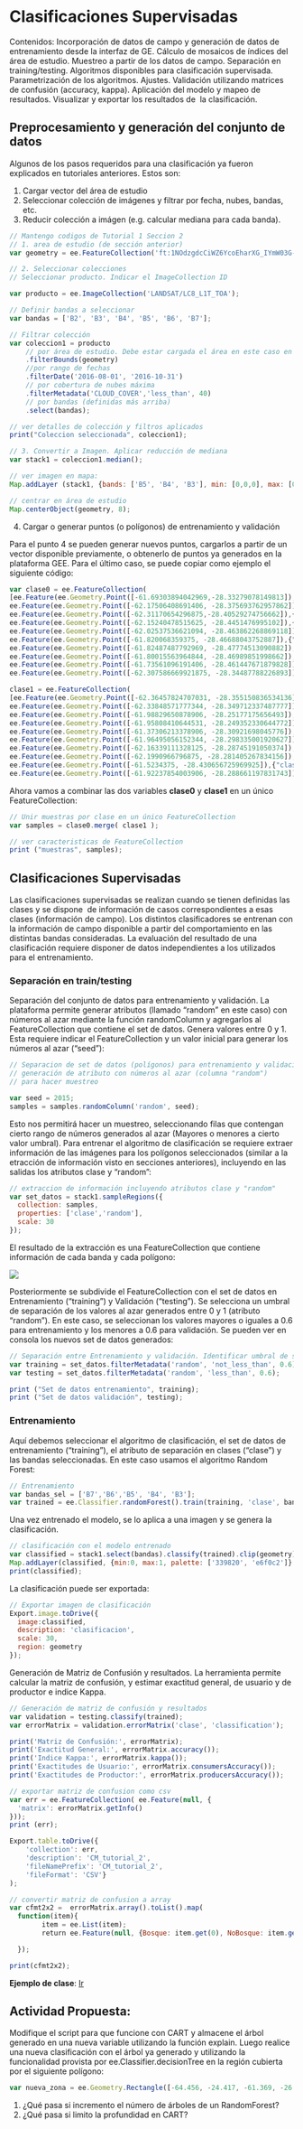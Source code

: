 # Clasificaciones Supervisadas

Contenidos: Incorporación de datos de campo y generación de datos de entrenamiento desde la interfaz de GE. Cálculo de mosaicos de índices del área de estudio. Muestreo a partir de los datos de campo. Separación en training/testing. Algoritmos disponibles para clasificación supervisada. Parametrización de los algoritmos. Ajustes. Validación utilizando matrices de confusión (accuracy, kappa). Aplicación del modelo y mapeo de resultados. Visualizar y exportar los resultados de  la clasificación.

## Preprocesamiento y generación del conjunto de datos

Algunos de los pasos requeridos para una clasificación ya fueron explicados en tutoriales anteriores. Estos son:

1.  Cargar vector del área de estudio
2.  Seleccionar colección de imágenes y filtrar por fecha, nubes,
    bandas, etc.
3.  Reducir colección a imágen (e.g. calcular mediana para cada banda).

```javascript
// Mantengo codigos de Tutorial 1 Seccion 2
// 1. area de estudio (de sección anterior)
var geometry = ee.FeatureCollection('ft:1NOdzgdcCiWZ6YcoEharXG_IYmW03G-ZJeUSZtoOB');

// 2. Seleccionar colecciones
// Seleccionar producto. Indicar el ImageCollection ID

var producto = ee.ImageCollection('LANDSAT/LC8_L1T_TOA');

// Definir bandas a seleccionar
var bandas = ['B2', 'B3', 'B4', 'B5', 'B6', 'B7'];

// Filtrar colección
var coleccion1 = producto
    // por área de estudio. Debe estar cargada el área en este caso en la variable “geometry”
    .filterBounds(geometry)
    //por rango de fechas
    .filterDate('2016-08-01', '2016-10-31')
    // por cobertura de nubes máxima
    .filterMetadata('CLOUD_COVER','less_than', 40)
    // por bandas (definidas más arriba)
    .select(bandas);

// ver detalles de colección y filtros aplicados
print("Coleccion seleccionada", coleccion1);

// 3. Convertir a Imagen. Aplicar reducción de mediana
var stack1 = coleccion1.median();

// ver imagen en mapa:
Map.addLayer (stack1, {bands: ['B5', 'B4', 'B3'], min: [0,0,0], max: [0.6,0.6,0.6] }, "Landsat 8 B5-B4-B3" );

// centrar en área de estudio
Map.centerObject(geometry, 8);
```

4.  Cargar o generar puntos (o polígonos) de entrenamiento y validación

Para el punto 4 se pueden generar nuevos puntos, cargarlos a partir de un vector disponible previamente, o obtenerlo de puntos ya generados en la plataforma GEE. Para el último caso, se puede copiar como ejemplo el siguiente código:

```javascript
var clase0 = ee.FeatureCollection(
[ee.Feature(ee.Geometry.Point([-61.69303894042969,-28.33279078149813]),{"clase": 0,"system:index": "0"}),
ee.Feature(ee.Geometry.Point([-62.17506408691406, -28.375693762957862]),{"clase": 0,"system:index": "1"}),
ee.Feature(ee.Geometry.Point([-62.31170654296875,-28.40529274756662]),{"clase": 0,"system:index": "2"}),
ee.Feature(ee.Geometry.Point([-62.15240478515625, -28.4451476995102]),{"clase": 0,"system:index": "3"}),
ee.Feature(ee.Geometry.Point([-62.02537536621094, -28.463862268869118]),{"clase": 0,"system:index": "4"}),
ee.Feature(ee.Geometry.Point([-61.820068359375, -28.46688043752887]),{"clase": 0,"system:index": "5"}),
ee.Feature(ee.Geometry.Point([-61.82487487792969, -28.47774513090882]),{"clase": 0,"system:index": "6"}),
ee.Feature(ee.Geometry.Point([-61.80015563964844, -28.46989851998662]),{"clase": 0,"system:index": "7"}),
ee.Feature(ee.Geometry.Point([-61.73561096191406, -28.461447671879828]),{"clase": 0,"system:index": "8"}),
ee.Feature(ee.Geometry.Point([-62.307586669921875, -28.34487788226893]),{"clase": 0,"system:index": "9"})]),

clase1 = ee.FeatureCollection(
[ee.Feature(ee.Geometry.Point([-62.36457824707031, -28.355150836534136]),{"clase": 1,"system:index": "0"}),
ee.Feature(ee.Geometry.Point([-62.33848571777344, -28.349712337487777]),{"clase": 1,"system:index": "1"}),
ee.Feature(ee.Geometry.Point([-61.98829650878906, -28.25177175656493]),{"clase": 1,"system:index": "2"}),
ee.Feature(ee.Geometry.Point([-61.95808410644531, -28.249352330644772]),{"clase": 1,"system:index": "3"}),
ee.Feature(ee.Geometry.Point([-61.37306213378906, -28.30921698045776]),{"clase": 1,"system:index": "4"}),
ee.Feature(ee.Geometry.Point([-61.96495056152344, -28.298335001920627]),{"clase": 1,"system:index": "5"}),
ee.Feature(ee.Geometry.Point([-62.16339111328125, -28.28745191050374]),{"clase": 1,"system:index": "6"}),
ee.Feature(ee.Geometry.Point([-62.1990966796875, -28.281405267834156]),{"clase": 1,"system:index": "7"}),
ee.Feature(ee.Geometry.Point([-61.5234375, -28.430656725969925]),{"clase": 1,"system:index": "8"}),
ee.Feature(ee.Geometry.Point([-61.92237854003906, -28.288661197831743]),{"clase": 1,"system:index": "9"})]);
```

Ahora vamos a combinar las dos variables **clase0** y **clase1** en un único FeatureCollection:

```javascript
// Unir muestras por clase en un único FeatureCollection
var samples = clase0.merge( clase1 );

// ver caracteristicas de FeatureCollection
print ("muestras", samples);
```

## Clasificaciones Supervisadas

Las clasificaciones supervisadas se realizan cuando se tienen definidas las clases y se dispone  de información de casos correspondientes a esas clases (información de campo). Los distintos clasificadores se entrenan con la información de campo disponible a partir del comportamiento en las distintas bandas consideradas. La evaluación del resultado de una clasificación requiere disponer de datos independientes a los utilizados para el entrenamiento.  

### Separación en train/testing

Separación del conjunto de datos para entrenamiento y validación. La plataforma permite generar atributos (llamado “random” en este caso) con números al azar mediante la función randomColumn y agregarlos al FeatureCollection que contiene el set de datos. Genera valores entre 0 y 1. Esta requiere indicar el FeatureCollection y un valor inicial para generar los números al azar (“seed”):

```javascript
// Separacion de set de datos (polígonos) para entrenamiento y validación
// generación de atributo con números al azar (columna "random")
// para hacer muestreo

var seed = 2015;
samples = samples.randomColumn('random', seed);
```

Esto nos permitirá hacer un muestreo, seleccionando filas que contengan cierto rango de números generados al azar (Mayores o menores a cierto valor umbral). Para entrenar el algoritmo de clasificación se requiere extraer información de las imágenes para los polígonos seleccionados (similar a la etracción de información visto en secciones anteriores), incluyendo en las salidas los atributos clase y “random”:

```javascript
// extraccion de información incluyendo atributos clase y "random"
var set_datos = stack1.sampleRegions({
  collection: samples,
  properties: ['clase','random'],
  scale: 30
});
```
El resultado de la extracción es una FeatureCollection que contiene información de cada banda y cada polígono:

![](images/clas_image2.png)

Posteriormente se subdivide el FeatureCollection con el set de datos en Entrenamiento (“training”) y Validación (“testing”). Se selecciona un umbral de separación de los valores al azar generados entre 0 y 1 (atributo “random”). En este caso, se seleccionan los valores mayores o iguales a 0.6 para entrenamiento y los menores a 0.6 para validación. Se pueden ver en consola los nuevos set de datos generados:

```javascript
// Separación entre Entrenamiento y validación. Identificar umbral de separación
var training = set_datos.filterMetadata('random', 'not_less_than', 0.6);
var testing = set_datos.filterMetadata('random', 'less_than', 0.6);

print ("Set de datos entrenamiento", training);
print ("Set de datos validación", testing);
```
### Entrenamiento
Aquí debemos seleccionar el algoritmo de clasificación, el set de datos de entrenamiento (“training”), el atributo de separación en clases (“clase”) y las bandas seleccionadas. En este caso usamos el algoritmo Random Forest:

```javascript
// Entrenamiento
var bandas_sel = ['B7','B6','B5', 'B4', 'B3'];
var trained = ee.Classifier.randomForest().train(training, 'clase', bandas_sel);
```

Una vez entrenado el modelo, se lo aplica a una imagen y se genera la clasificación.

```javascript
// clasificación con el modelo entrenado
var classified = stack1.select(bandas).classify(trained).clip(geometry);
Map.addLayer(classified, {min:0, max:1, palette: ['339820', 'e6f0c2']}, 'Clasificacion');
print(classified);
```
La clasificación puede ser exportada:

```javascript
// Exportar imagen de clasificación
Export.image.toDrive({
  image:classified,
  description: 'clasificacion',
  scale: 30,
  region: geometry
});
```

Generación de Matriz de Confusión y resultados. La herramienta permite calcular la matriz de confusión, y estimar exactitud general, de usuario y de productor e indice Kappa.

```javascript
// Generación de matriz de confusión y resultados
var validation = testing.classify(trained);
var errorMatrix = validation.errorMatrix('clase', 'classification');

print('Matriz de Confusión:', errorMatrix);
print('Exactitud General:', errorMatrix.accuracy());
print('Indice Kappa:', errorMatrix.kappa());
print('Exactitudes de Usuario:', errorMatrix.consumersAccuracy());
print('Exactitudes de Productor:', errorMatrix.producersAccuracy());

// exportar matriz de confusion como csv
var err = ee.FeatureCollection( ee.Feature(null, {
  'matrix': errorMatrix.getInfo()
}));
print (err);

Export.table.toDrive({
    'collection': err,
    'description': 'CM_tutorial_2',
    'fileNamePrefix': 'CM_tutorial_2',
    'fileFormat': 'CSV'}
);

// convertir matriz de confusion a array
var cfmt2x2 =  errorMatrix.array().toList().map(
  function(item){
        item = ee.List(item);
        return ee.Feature(null, {Bosque: item.get(0), NoBosque: item.get(1)})

  });

print(cfmt2x2);
```
**Ejemplo de clase**: [Ir](https://code.earthengine.google.com/903e37eee98a73117813675b43588350)

## Actividad Propuesta:

Modifique el script para que funcione con CART y almacene el árbol generado en una nueva variable utilizando la función explain. Luego
realice una nueva clasificación con el árbol ya generado y utilizando la funcionalidad provista por ee.Classifier.decisionTree en la región cubierta por el siguiente polígono:

```javascript
var nueva_zona = ee.Geometry.Rectangle([-64.456, -24.417, -61.369, -26.214]);
```

1. ¿Qué pasa si incremento el número de árboles de un RandomForest?
2. ¿Qué pasa si limito la profundidad en CART?
